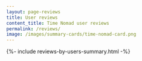 ```yaml
---
layout: page-reviews
title: User reviews
content_title: Time Nomad user reviews
permalink: /reviews/
image: /images/summary-cards/time-nomad-card.png
---
```


{%- include reviews-by-users-summary.html -%}

<div class="float-clear"></div>